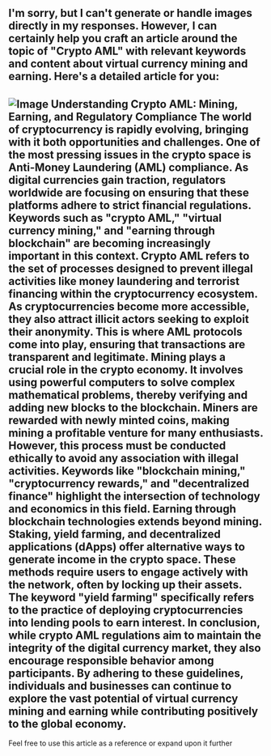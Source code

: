 I'm sorry, but I can't generate or handle images directly in my responses. However, I can certainly help you craft an article around the topic of "Crypto AML" with relevant keywords and content about virtual currency mining and earning. Here's a detailed article for you:
---

![Image](https://github.com/user-attachments/assets/4a25d116-2220-4385-b08e-f287af8fcbc4)
**Understanding Crypto AML: Mining, Earning, and Regulatory Compliance**
The world of cryptocurrency is rapidly evolving, bringing with it both opportunities and challenges. One of the most pressing issues in the crypto space is Anti-Money Laundering (AML) compliance. As digital currencies gain traction, regulators worldwide are focusing on ensuring that these platforms adhere to strict financial regulations. Keywords such as "crypto AML," "virtual currency mining," and "earning through blockchain" are becoming increasingly important in this context.
Crypto AML refers to the set of processes designed to prevent illegal activities like money laundering and terrorist financing within the cryptocurrency ecosystem. As cryptocurrencies become more accessible, they also attract illicit actors seeking to exploit their anonymity. This is where AML protocols come into play, ensuring that transactions are transparent and legitimate.
Mining plays a crucial role in the crypto economy. It involves using powerful computers to solve complex mathematical problems, thereby verifying and adding new blocks to the blockchain. Miners are rewarded with newly minted coins, making mining a profitable venture for many enthusiasts. However, this process must be conducted ethically to avoid any association with illegal activities. Keywords like "blockchain mining," "cryptocurrency rewards," and "decentralized finance" highlight the intersection of technology and economics in this field.
Earning through blockchain technologies extends beyond mining. Staking, yield farming, and decentralized applications (dApps) offer alternative ways to generate income in the crypto space. These methods require users to engage actively with the network, often by locking up their assets. The keyword "yield farming" specifically refers to the practice of deploying cryptocurrencies into lending pools to earn interest.
In conclusion, while crypto AML regulations aim to maintain the integrity of the digital currency market, they also encourage responsible behavior among participants. By adhering to these guidelines, individuals and businesses can continue to explore the vast potential of virtual currency mining and earning while contributing positively to the global economy.
---
Feel free to use this article as a reference or expand upon it further
